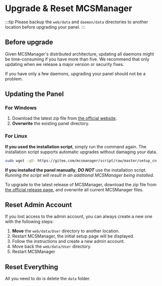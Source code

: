 # Upgrade & Reset MCSManager

:::tip
Please backup the `web/data` and `daemon/data` directories to another location before upgrading your panel.
:::

## Before upgrade

Given MCSManager's distributed architecture, updating all daemons might be time-consuming if you have more than five. We recommend that only updating when we release a major version or security fixes.

If you have only a few daemons, upgrading your panel should not be a problem.

## Updating the Panel

### For Windows

1. Download the latest zip file from [the official website](https://mcsmanager.com).
2. **Overwrite** the existing panel directory.

### For Linux

**If you used the installation script**, simply run the command again. The installation script supports automatic upgrades without damaging your data.

```bash
sudo wget -qO- https://gitee.com/mcsmanager/script/raw/master/setup_cn.sh | bash
```

**If you installed the panel manually**, ***DO NOT*** use the installation script. _Running the script will result in an additional MCSManager being installed_.

To upgrade to the latest release of MCSManager, download the zip file from [the official release page](https://github.com/MCSManager/MCSManager/releases/latest), and overwrite all current MCSManager files.

## Reset Admin Account

If you lost access to the admin account, you can always create a new one with the following steps:
1. **Move** the `web/data/User` directory to another location. 
2. Restart MCSManager, the initial setup page will be displayed.
3. Follow the instructions and create a new admin account.
4. Move back the `web/data/User` directory.
5. Restart MCSManager

## Reset Everything

All you need to do is delete the `data` folder.
